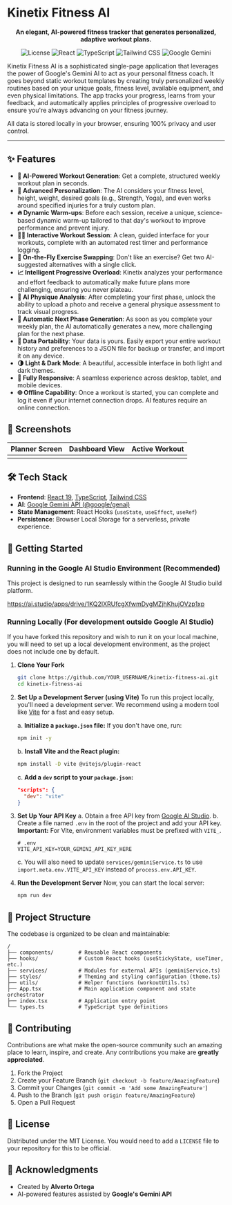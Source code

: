 # Kinetix Fitness AI

<p align="center">
  <strong>An elegant, AI-powered fitness tracker that generates personalized, adaptive workout plans.</strong>
</p>

<p align="center">
  <img src="https://img.shields.io/badge/license-MIT-blue.svg" alt="License">
  <img src="https://img.shields.io/badge/React-19-blue?logo=react" alt="React">
  <img src="https://img.shields.io/badge/TypeScript-5.x-blue?logo=typescript" alt="TypeScript">
  <img src="https://img.shields.io/badge/Tailwind%20CSS-3.x-38B2AC?logo=tailwind-css" alt="Tailwind CSS">
  <img src="https://img.shields.io/badge/AI-Google%20Gemini-4285F4?logo=google" alt="Google Gemini">
</p>

<!-- Optional: Add a GIF or a banner image of the app here -->
<!-- ![Kinetix Fitness AI Demo](link_to_your_gif_or_image.gif) -->

Kinetix Fitness AI is a sophisticated single-page application that leverages the power of Google's Gemini AI to act as your personal fitness coach. It goes beyond static workout templates by creating truly personalized weekly routines based on your unique goals, fitness level, available equipment, and even physical limitations. The app tracks your progress, learns from your feedback, and automatically applies principles of progressive overload to ensure you're always advancing on your fitness journey.

All data is stored locally in your browser, ensuring 100% privacy and user control.

---

## ✨ Features

- **🤖 AI-Powered Workout Generation**: Get a complete, structured weekly workout plan in seconds.
- **🎯 Advanced Personalization**: The AI considers your fitness level, height, weight, desired goals (e.g., Strength, Yoga), and even works around specified injuries for a truly custom plan.
- **🔥 Dynamic Warm-ups**: Before each session, receive a unique, science-based dynamic warm-up tailored to that day's workout to improve performance and prevent injury.
- **🏃‍♂️ Interactive Workout Session**: A clean, guided interface for your workouts, complete with an automated rest timer and performance logging.
- **🔄 On-the-Fly Exercise Swapping**: Don't like an exercise? Get two AI-suggested alternatives with a single click.
- **📈 Intelligent Progressive Overload**: Kinetix analyzes your performance and effort feedback to automatically make future plans more challenging, ensuring you never plateau.
- **💪 AI Physique Analysis**: After completing your first phase, unlock the ability to upload a photo and receive a general physique assessment to track visual progress.
- **🚀 Automatic Next Phase Generation**: As soon as you complete your weekly plan, the AI automatically generates a new, more challenging plan for the next phase.
- **💾 Data Portability**: Your data is yours. Easily export your entire workout history and preferences to a JSON file for backup or transfer, and import it on any device.
- **🌗 Light & Dark Mode**: A beautiful, accessible interface in both light and dark themes.
- **📱 Fully Responsive**: A seamless experience across desktop, tablet, and mobile devices.
- **🌐 Offline Capability**: Once a workout is started, you can complete and log it even if your internet connection drops. AI features require an online connection.

## 📸 Screenshots

| Planner Screen | Dashboard View | Active Workout |
| :---: | :---: | :---: |
| <!-- Add Planner Screenshot Here --> | <!-- Add Dashboard Screenshot Here --> | <!-- Add Active Workout Screenshot Here --> |

## 🛠️ Tech Stack

- **Frontend**: [React 19](https://react.dev/), [TypeScript](https://www.typescriptlang.org/), [Tailwind CSS](https://tailwindcss.com/)
- **AI**: [Google Gemini API (@google/genai)](https://ai.google.dev/docs)
- **State Management**: React Hooks (`useState`, `useEffect`, `useRef`)
- **Persistence**: Browser Local Storage for a serverless, private experience.

## 🚀 Getting Started

### Running in the Google AI Studio Environment (Recommended)

This project is designed to run seamlessly within the Google AI Studio build platform.

https://ai.studio/apps/drive/1KQ2IXRUfcgXfwmDygMZjhKhujOVzp1xp

### Running Locally (For development outside Google AI Studio)

If you have forked this repository and wish to run it on your local machine, you will need to set up a local development environment, as the project does not include one by default.

1.  **Clone Your Fork**
    ```sh
    git clone https://github.com/YOUR_USERNAME/kinetix-fitness-ai.git
    cd kinetix-fitness-ai
    ```

2.  **Set Up a Development Server (using Vite)**
    To run this project locally, you'll need a development server. We recommend using a modern tool like [Vite](https://vitejs.dev/) for a fast and easy setup.

    a. **Initialize a `package.json` file:** If you don't have one, run:
       ```sh
       npm init -y
       ```
    b. **Install Vite and the React plugin:**
       ```sh
       npm install -D vite @vitejs/plugin-react
       ```
    c. **Add a `dev` script to your `package.json`:**
       ```json
       "scripts": {
         "dev": "vite"
       }
       ```

3.  **Set Up Your API Key**
    a. Obtain a free API key from [Google AI Studio](https://aistudio.google.com/app/apikey).
    b. Create a file named `.env` in the root of the project and add your API key. **Important:** For Vite, environment variables must be prefixed with `VITE_`.
    ```
    # .env
    VITE_API_KEY=YOUR_GEMINI_API_KEY_HERE
    ```
    c. You will also need to update `services/geminiService.ts` to use `import.meta.env.VITE_API_KEY` instead of `process.env.API_KEY`.

4.  **Run the Development Server**
    Now, you can start the local server:
    ```sh
    npm run dev
    ```

## 📁 Project Structure

The codebase is organized to be clean and maintainable:

```
/
├── components/        # Reusable React components
├── hooks/             # Custom React hooks (useStickyState, useTimer, etc.)
├── services/          # Modules for external APIs (geminiService.ts)
├── styles/            # Theming and styling configuration (theme.ts)
├── utils/             # Helper functions (workoutUtils.ts)
├── App.tsx            # Main application component and state orchestrator
├── index.tsx          # Application entry point
└── types.ts           # TypeScript type definitions
```

## 🤝 Contributing

Contributions are what make the open-source community such an amazing place to learn, inspire, and create. Any contributions you make are **greatly appreciated**.

1.  Fork the Project
2.  Create your Feature Branch (`git checkout -b feature/AmazingFeature`)
3.  Commit your Changes (`git commit -m 'Add some AmazingFeature'`)
4.  Push to the Branch (`git push origin feature/AmazingFeature`)
5.  Open a Pull Request

## 📜 License

Distributed under the MIT License. You would need to add a `LICENSE` file to your repository for this to be official.

## 🙏 Acknowledgments

- Created by **Alverto Ortega**
- AI-powered features assisted by **Google's Gemini API**
